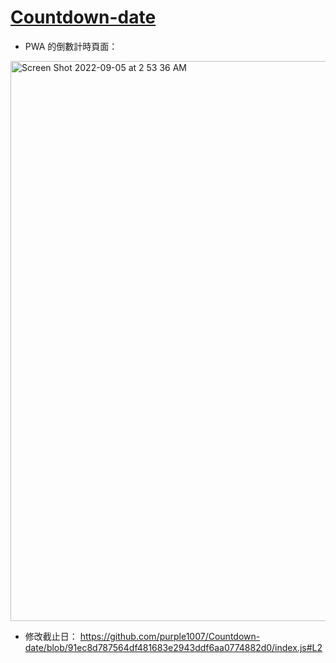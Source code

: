 # [Countdown-date](https://purple1007.github.io/Countdown-date/)
- PWA 的倒數計時頁面：
<img width="896" alt="Screen Shot 2022-09-05 at 2 53 36 AM" src="https://user-images.githubusercontent.com/40792376/188329087-65d5482d-432b-4dd6-87db-68d67fe4edd9.png">

- 修改截止日： https://github.com/purple1007/Countdown-date/blob/91ec8d787564df481683e2943ddf6aa0774882d0/index.js#L2
